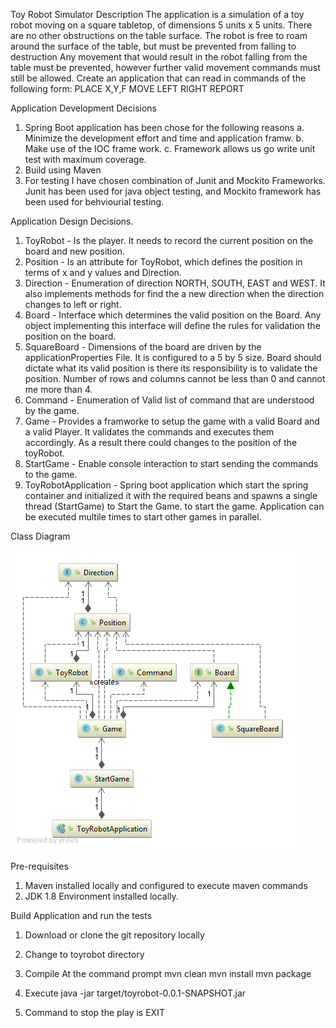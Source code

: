 Toy Robot Simulator
Description
The application is a simulation of a toy robot moving on a square tabletop, of dimensions 5
units x 5 units.
There are no other obstructions on the table surface.
The robot is free to roam around the surface of the table, but must be prevented from
falling to destruction
Any movement that would result in the robot falling from the table must be prevented,
however further valid movement commands must still be allowed.
Create an application that can read in commands of the following form:
PLACE X,Y,F
MOVE
LEFT
RIGHT
REPORT

Application Development Decisions
1. Spring Boot application has been chose for the following reasons
    a. Minimize the development effort and time and application framw.
    b. Make use of the IOC frame work.
    c. Framework allows us go write unit test with maximum coverage.
2. Build using Maven
3. For testing I have chosen combination of Junit and Mockito Frameworks. Junit has been used for java object testing,  and Mockito framework has been used for behviourial testing.

Application Design Decisions.

1. ToyRobot - Is the player. It needs to record the current position on the board and new position.
2. Position - Is an attribute for ToyRobot, which defines the position in terms of x and y values and Direction.
3. Direction - Enumeration of direction NORTH, SOUTH, EAST and WEST.  It also implements methods for find the a new direction when the direction changes to left or right.
4. Board - Interface which determines the valid position on the Board.  Any object implementing this interface will define the rules for validation the position on the board.
5. SquareBoard - Dimensions of the board are driven by the applicationProperties File.  It is configured to a 5 by 5 size.  Board should dictate what its valid position is there its responsibility is to validate the position.
   Number of rows and columns cannot be less than 0 and cannot me more than 4.
6. Command - Enumeration of Valid list of command that are understood by the game.
7. Game - Provides a framworke to setup the game with a valid Board and a valid Player. It validates the commands and executes them accordingly. As a result there could changes to the position of the toyRobot.
8. StartGame -  Enable console interaction to start sending the commands to the game.
9. ToyRobotApplication - Spring boot application which start the spring container and initialized it with the required beans and spawns a single thread (StartGame) to Start the Game. to start the game.  Application can be executed multile times to start other games in parallel.


Class Diagram

![Alt text](./uml/ClassDiagram.png?raw=true "Class Diagram")


Pre-requisites
1. Maven installed locally and configured to execute maven commands
2. JDK 1.8 Environment installed locally.

Build Application and run the tests
1. Download or clone the git repository locally
2. Change to toyrobot directory
3. Compile At the command prompt
mvn clean
mvn install
mvn package
4. Execute
java -jar target/toyrobot-0.0.1-SNAPSHOT.jar

5. Command to stop the play is 
EXIT

